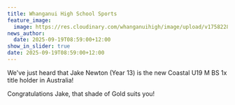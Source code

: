```yaml
---
title: Whanganui High School Sports
feature_image:
  image: https://res.cloudinary.com/whanganuihigh/image/upload/v1758228778/News/Jakenew.jpg
news_author:
  date: 2025-09-19T08:59:00+12:00
show_in_slider: true
date: 2025-09-19T08:59:00+12:00
---
```

We've just heard that Jake Newton (Year 13) is the new Coastal U19 M BS 1x title holder in Australia!

Congratulations Jake, that shade of Gold suits you!

